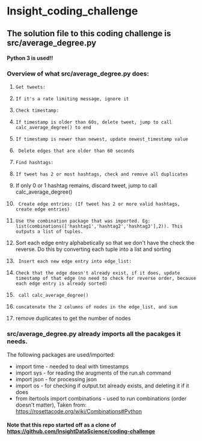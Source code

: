 # Insight_coding_challenge

## The solution file to this coding challenge is src/average_degree.py 
#### Python 3 is used!!

### Overview of what src/average_degree.py does:
1.     Get tweets:
  1.     If it's a rate limiting message, ignore it
2.     Check timestamp:
  2.     If timestamp is older than 60s, delete tweet, jump to call calc_average_degree() to end
  2.     If timestamp is newer than newest, update newest_timestamp value
3.      Delete edges that are older than 60 seconds
4.     Find hashtags:
  4.     If tweet has 2 or most hashtags, check and remove all duplicates
  4.    If only 0 or 1 hashtag remains, discard tweet, jump to call calc_average_degree()
5.   	Create edge entries: (If tweet has 2 or more valid hashtags, create edge entries)
  5.     Use the combination package that was imported. Eg: list(combinations(['hashtag1','hashtag2','hashtag3'],2)). This outputs a list of tuples.
  5.    Sort each edge entry alphabetically so that we don't have the check the reverse. Do this by converting each tuple into a list and sorting
6.      Insert each new edge entry into edge_list:
  6.     Check that the edge doesn't already exist, if it does, update timestamp of that edge (no need to check for reverse order, because each edge entry is already sorted)
7.      call calc_average_degree()
  7.     concatenate the 2 columns of nodes in the edge_list, and sum
  7.    remove duplicates to get the number of nodes


### src/average_degree.py already imports all the pacakges it needs. 

The following packages are used/imported:

* import time - needed to deal with timestamps
* import sys - for reading the arugments of the run.sh command
* import json - for processing json
* import os - for checking if output.txt already exists, and deleting it if it does
* from itertools import combinations - used to run combinations (order doesn't matter), Taken from: https://rosettacode.org/wiki/Combinations#Python


#### Note that this repo started off as a clone of https://github.com/InsightDataScience/coding-challenge